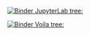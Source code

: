 [![Binder](https://mybinder.org/badge_logo.svg) JupyterLab tree:](https://2i2c.mybinder.org/v2/gh/sergio53/pypi/HEAD)

[![Binder](https://mybinder.org/badge_logo.svg) Voila tree:](https://mybinder.org/v2/gh/sergio53/pypi.git/HEAD?urlpath=voila)
